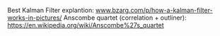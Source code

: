 Best Kalman Filter explantion: www.bzarg.com/p/how-a-kalman-filter-works-in-pictures/
Anscombe quartet (correlation + outliner): https://en.wikipedia.org/wiki/Anscombe%27s_quartet
